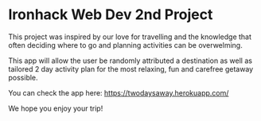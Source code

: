 # Ironhack Web Dev 2nd Project


This project was inspired by our love for travelling and the knowledge that often deciding where to go and planning activities can be overwelming.

This app will allow the user be randomly attributed a destination as well as tailored 2 day activity plan for the most relaxing, fun and carefree getaway possible.

You can check the app here:
https://twodaysaway.herokuapp.com/

We hope you enjoy your trip!

